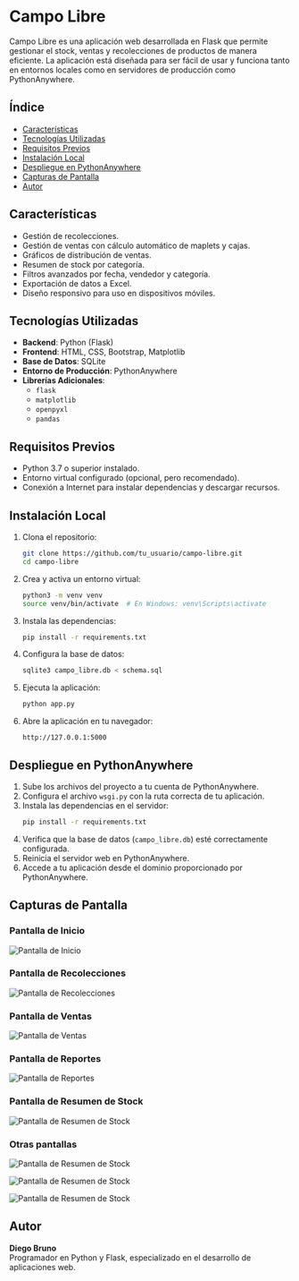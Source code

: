 
# Campo Libre

Campo Libre es una aplicación web desarrollada en Flask que permite gestionar el stock, ventas y recolecciones de productos de manera eficiente. La aplicación está diseñada para ser fácil de usar y funciona tanto en entornos locales como en servidores de producción como PythonAnywhere.

## Índice

- [Características](#características)
- [Tecnologías Utilizadas](#tecnologías-utilizadas)
- [Requisitos Previos](#requisitos-previos)
- [Instalación Local](#instalación-local)
- [Despliegue en PythonAnywhere](#despliegue-en-pythonanywhere)
- [Capturas de Pantalla](#capturas-de-pantalla)
- [Autor](#autor)

## Características

- Gestión de recolecciones.
- Gestión de ventas con cálculo automático de maplets y cajas.
- Gráficos de distribución de ventas.
- Resumen de stock por categoría.
- Filtros avanzados por fecha, vendedor y categoría.
- Exportación de datos a Excel.
- Diseño responsivo para uso en dispositivos móviles.

## Tecnologías Utilizadas

- **Backend**: Python (Flask)
- **Frontend**: HTML, CSS, Bootstrap, Matplotlib
- **Base de Datos**: SQLite
- **Entorno de Producción**: PythonAnywhere
- **Librerías Adicionales**:
  - `flask`
  - `matplotlib`
  - `openpyxl`
  - `pandas`

## Requisitos Previos

- Python 3.7 o superior instalado.
- Entorno virtual configurado (opcional, pero recomendado).
- Conexión a Internet para instalar dependencias y descargar recursos.

## Instalación Local

1. Clona el repositorio:
   ```bash
   git clone https://github.com/tu_usuario/campo-libre.git
   cd campo-libre
   ```

2. Crea y activa un entorno virtual:
   ```bash
   python3 -m venv venv
   source venv/bin/activate  # En Windows: venv\Scripts\activate
   ```

3. Instala las dependencias:
   ```bash
   pip install -r requirements.txt
   ```

4. Configura la base de datos:
   ```bash
   sqlite3 campo_libre.db < schema.sql
   ```

5. Ejecuta la aplicación:
   ```bash
   python app.py
   ```

6. Abre la aplicación en tu navegador:
   ```
   http://127.0.0.1:5000
   ```

## Despliegue en PythonAnywhere

1. Sube los archivos del proyecto a tu cuenta de PythonAnywhere.
2. Configura el archivo `wsgi.py` con la ruta correcta de tu aplicación.
3. Instala las dependencias en el servidor:
   ```bash
   pip install -r requirements.txt
   ```
4. Verifica que la base de datos (`campo_libre.db`) esté correctamente configurada.
5. Reinicia el servidor web en PythonAnywhere.
6. Accede a tu aplicación desde el dominio proporcionado por PythonAnywhere.

## Capturas de Pantalla

### Pantalla de Inicio
![Pantalla de Inicio](static/images/inicio.png)

### Pantalla de Recolecciones
![Pantalla de Recolecciones](static/images/recolecciones.png)

### Pantalla de Ventas
![Pantalla de Ventas](static/images/ventas.png)

### Pantalla de Reportes
![Pantalla de Reportes](static/images/reportes.png)


### Pantalla de Resumen de Stock
![Pantalla de Resumen de Stock](static/images/stock.png)

### Otras pantallas
![Pantalla de Resumen de Stock](static/images/armado.png)

![Pantalla de Resumen de Stock](static/images/posturas.png)

![Pantalla de Resumen de Stock](static/images/carros.png)


## Autor

**Diego Bruno**  
Programador en Python y Flask, especializado en el desarrollo de aplicaciones web.


